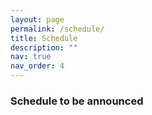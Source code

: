 ```yaml
---
layout: page
permalink: /schedule/
title: Schedule
description: ""
nav: true
nav_order: 4
---
```


### Schedule to be announced
